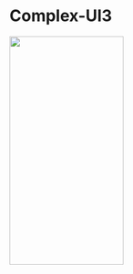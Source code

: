 # Complex-UI3

<img src="https://user-images.githubusercontent.com/26844387/89726959-3b8ac880-da3e-11ea-8bfe-c9f9d2958a27.png" width="200" height="400" />

